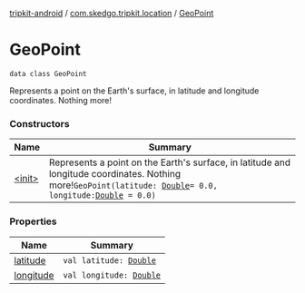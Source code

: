 [tripkit-android](../../index.md) / [com.skedgo.tripkit.location](../index.md) / [GeoPoint](./index.md)

# GeoPoint

`data class GeoPoint`

Represents a point on the Earth's surface, in latitude and longitude coordinates.
Nothing more!

### Constructors

| Name | Summary |
|---|---|
| [&lt;init&gt;](-init-.md) | Represents a point on the Earth's surface, in latitude and longitude coordinates. Nothing more!`GeoPoint(latitude: `[`Double`](https://kotlinlang.org/api/latest/jvm/stdlib/kotlin/-double/index.html)` = 0.0, longitude: `[`Double`](https://kotlinlang.org/api/latest/jvm/stdlib/kotlin/-double/index.html)` = 0.0)` |

### Properties

| Name | Summary |
|---|---|
| [latitude](latitude.md) | `val latitude: `[`Double`](https://kotlinlang.org/api/latest/jvm/stdlib/kotlin/-double/index.html) |
| [longitude](longitude.md) | `val longitude: `[`Double`](https://kotlinlang.org/api/latest/jvm/stdlib/kotlin/-double/index.html) |
